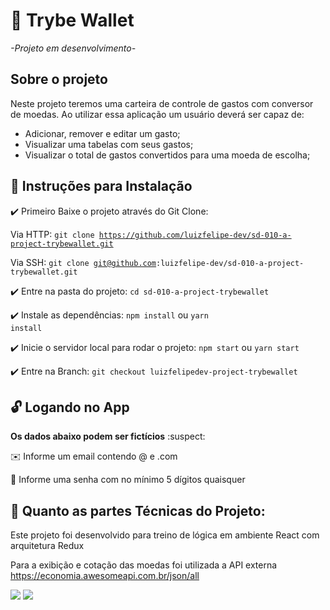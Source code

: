 # :money_with_wings: Trybe Wallet

*-Projeto em desenvolvimento-*

## Sobre o projeto

Neste projeto teremos uma carteira de controle de gastos com conversor de moedas. Ao utilizar essa aplicação um usuário deverá ser capaz de:
  - Adicionar, remover e editar um gasto;
  - Visualizar uma tabelas com seus gastos;
  - Visualizar o total de gastos convertidos para uma moeda de escolha;

## :pushpin: Instruções para Instalação

:heavy_check_mark: Primeiro Baixe o projeto através do Git Clone:

Via HTTP: <code>git clone https://github.com/luizfelipe-dev/sd-010-a-project-trybewallet.git </code>

Via SSH: <code>git clone git@github.com:luizfelipe-dev/sd-010-a-project-trybewallet.git </code>
 
:heavy_check_mark: Entre na pasta do projeto:
<code>cd sd-010-a-project-trybewallet</code>

:heavy_check_mark: Instale as dependências: <code>npm install</code> ou <code>yarn install</code>

:heavy_check_mark: Inicie o servidor local para rodar o projeto: <code>npm start</code> ou <code>yarn start</code>

:heavy_check_mark: Entre na Branch: <code>git checkout luizfelipedev-project-trybewallet</code>

## :unlock: Logando no App

**Os dados abaixo podem ser fictícios** :suspect:

:envelope: Informe um email contendo @ e .com

:key: Informe uma senha com no mínimo 5 dígitos quaisquer

## :hammer: Quanto as partes Técnicas do Projeto:

Este projeto foi desenvolvido para treino de lógica em ambiente React com arquitetura Redux

Para a exibição e cotação das moedas foi utilizada a API externa https://economia.awesomeapi.com.br/json/all

<img src="https://img.shields.io/badge/React-20232A?style=for-the-badge&logo=react&logoColor=61DAFB" /> <img src="https://img.shields.io/badge/Redux-593D88?style=for-the-badge&logo=redux&logoColor=white">

